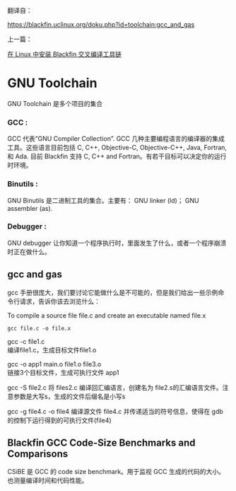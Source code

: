 翻译自：

https://blackfin.uclinux.org/doku.php?id=toolchain:gcc_and_gas

上一篇：

[在 Linux 中安装 Blackfin 交叉编译工具链](http://blog.csdn.net/why19911024/article/details/51742865)

# GNU Toolchain 

GNU Toolchain 是多个项目的集合

### GCC : 

GCC 代表“GNU Compiler Collection”. GCC 几种主要编程语言的编译器的集成工具。这些语言目前包括 C, C++, Objective-C, Objective-C++, Java, Fortran, 和 Ada. 目前 Blackfin 支持  C, C++ and Fortran。有若干目标可以决定你的运行时环境。

### Binutils : 

GNU Binutils 是二进制工具的集合。主要有：
GNU linker (ld)；
GNU assembler (as).

### Debugger : 

GNU debugger 让你知道一个程序执行时，里面发生了什么，或者一个程序崩溃时正在做什么。

## gcc and gas

gcc 手册很庞大，我们要讨论它能做什么是不可能的，但是我们给出一些示例命令行请求，告诉你该去浏览什么：

To compile a source file file.c and create an executable named file.x

```
gcc file.c -o file.x
```

gcc -c file1.c	
编译file1.c，生成目标文件file1.o

gcc -o app1 main.o file1.o file3.o	
链接3个目标文件，生成可执行文件 app1

gcc -S file2.c 
将 files2.c 编译回汇编语言，创建名为 file2.s的汇编语言文件。注意参数是大写s，生成的文件后缀名是小写s

gcc -g file4.c -o file4	
编译源文件 file4.c 并传递适当的符号信息，使得在 gdb 的控制下运行得到的可执行文件(file4)

## Blackfin GCC Code-Size Benchmarks and Comparisons


CSiBE 是 GCC 的  code size benchmark。用于监视 GCC 生成的代码的大小。也测量编译时间和代码性能。
